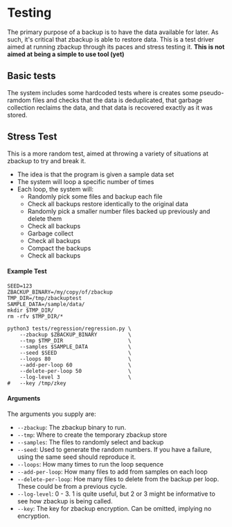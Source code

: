 # Testing
The primary purpose of a backup is to have the data available for later.  As such, it's critical that zbackup is able to restore data.  This is a test driver aimed at running zbackup through its paces and stress testing it.
**This is not aimed at being a simple to use tool (yet)**
## Basic tests
The system includes some hardcoded tests where is creates some pseudo-ramdom files and checks that the data is deduplicated, that garbage collection reclaims the data, and that data is recovered exactly as it was stored.
## Stress Test
This is a more random test, aimed at throwing a variety of situations at zbackup to try and break it.

 - The idea is that the program is given a sample data set
 - The system will loop a specific number of times
 - Each loop, the system will:
	 - Randomly pick some files and backup each file
	 - Check all backups restore identically to the original data
	 - Randomly pick a smaller number files backed up previously and delete them
	 - Check all backups
	 - Garbage collect
	 - Check all backups
	 - Compact the backups
	 - Check all backups

#### Example Test
```
SEED=123
ZBACKUP_BINARY=/my/copy/of/zbackup
TMP_DIR=/tmp/zbackuptest
SAMPLE_DATA=/sample/data/
mkdir $TMP_DIR/
rm -rfv $TMP_DIR/* 

python3 tests/regression/regression.py \
	--zbackup $ZBACKUP_BINARY          \
	--tmp $TMP_DIR                     \
	--samples $SAMPLE_DATA             \
	--seed $SEED                       \
	--loops 80                         \
	--add-per-loop 60                  \
	--delete-per-loop 50               \
	--log-level 3                      \
#	--key /tmp/zkey
``` 
#### Arguments
The arguments you supply are:
- `--zbackup`: The zbackup binary to run.
- `--tmp`: Where to create the temporary zbackup store
- `--samples`: The files to randomly select and backup
- `--seed`: Used to generate the random numbers.  If you have a failure, using the same seed should reproduce it.
- `--loops`: How many times to run the loop sequence
- `--add-per-loop`: How many files to add from samples on each loop
- `--delete-per-loop`: Hoe many files to delete from the backup per loop.  These could be from a previous cycle.
- `--log-level`: 0 - 3.  1 is quite useful, but 2 or 3 might be informative to see how zbackup is being called.
- `--key`: The key for zbackup encryption.  Can be omitted, implying no encryption.

